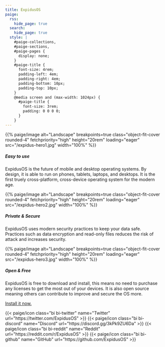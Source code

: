 ```yaml
---
title: ExpidusOS
paige:
  rss:
    hide_page: true
  search:
    hide_page: true
  style: |
    #paige-collections,
    #paige-sections,
    #paige-pages {
      display: none;
    }
    #paige-title {
      font-size: 4rem;
      padding-left: 4em;
      padding-right: 4em;
      padding-bottom: 10px;
      padding-top: 10px;
    }
    @media screen and (max-width: 1024px) {
      #paige-title {
        font-size: 3rem;
        padding: 0 0 0 0;
      }
    }
---
```


<div class="container-fluid py-3">
  <div class="justify-content-center row">
    <div class="col col-auto col-lg-7 px-0">
      <p>{{% paige/image alt="Landscape" breakpoints=true class="object-fit-cover rounded-4" fetchpriority="high" height="20rem" loading="eager" src="/expidus-hero1.jpg" width="100%" %}}</p>
      <h5 class="display-5 fw-bold py-3 text-center">Easy to use</h5>
      <p class="lead text-center">
        ExpidusOS is the future of mobile and desktop operating systems. By design, it is able to run on phones, tablets, laptops, and desktops. It is the first truely cross-platform, cross-device operating system for the modern age.
      </p>
    </div>
  </div>
</div>

<div class="container-fluid py-3">
  <div class="justify-content-center row">
    <div class="col col-auto col-lg-7 px-0">
      <p>{{% paige/image alt="Landscape" breakpoints=true class="object-fit-cover rounded-4" fetchpriority="high" height="20rem" loading="eager" src="/expidus-hero2.jpg" width="100%" %}}</p>
      <h5 class="display-5 fw-bold py-3 text-center">Private & Secure</h5>
      <p class="lead text-center">
        ExpidusOS uses modern security practices to keep your data safe. Practices such as data encryption and read-only files reduces the risk of attack and increases security.
      </p>
    </div>
  </div>
</div>

<div class="container-fluid py-3">
  <div class="justify-content-center row">
    <div class="col col-auto col-lg-7 px-0">
      <p>{{% paige/image alt="Landscape" breakpoints=true class="object-fit-cover rounded-4" fetchpriority="high" height="20rem" loading="eager" src="/expidus-hero3.jpg" width="100%" %}}</p>
      <h5 class="display-5 fw-bold py-3 text-center">Open & Free</h5>
      <p class="lead text-center">
        ExpidusOS is free to download and install, this means no need to purchase any licenses to get the most out of your devices. It is also open source meaning others can contribute to improve and secure the OS more.
      </p>
    </div>
  </div>
</div>

<p class="text-center">
  <a class="lead" href="/download">Install it now.</a>
</p>

<div class="column-gap-3 d-flex display-6 justify-content-center mb-3">
   {{< paige/icon class="bi bi-twitter" name="Twitter" url="https://twitter.com/ExpidusOS" >}}
   {{< paige/icon class="bi bi-discord" name="Discord" url="https://discord.gg/3kPk9ZU6Da" >}}
   {{< paige/icon class="bi bi-reddit" name="Reddit" url="https://reddit.com/r/ExpidusOS" >}}
   {{< paige/icon class="bi bi-github" name="GitHub" url="https://github.com/ExpidusOS" >}}
</div>
